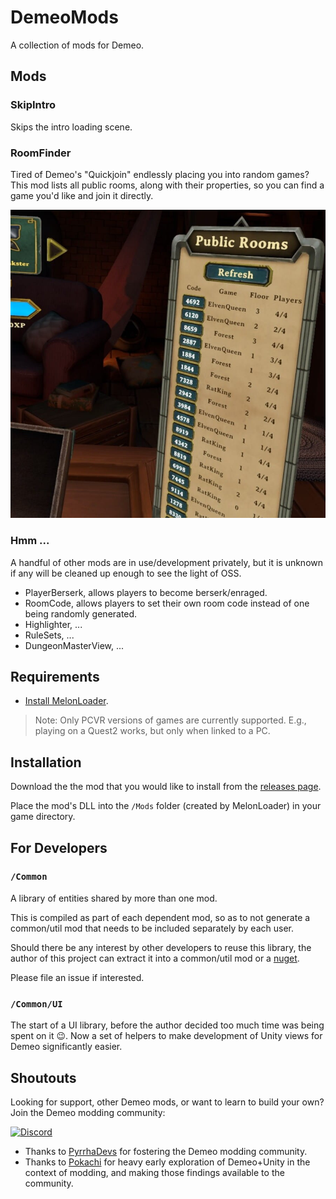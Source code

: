 # DemeoMods

A collection of mods for Demeo.

## Mods

### SkipIntro

Skips the intro loading scene.

### RoomFinder

Tired of Demeo's "Quickjoin" endlessly placing you into random games? This mod lists all public rooms, along with their
properties, so you can find a game you'd like and join it directly.

![RoomFinder Screenshot](docs/roomfinder_screenshot.jpg)

### Hmm ...

A handful of other mods are in use/development privately, but it is unknown if any will be cleaned up enough to see the
light of OSS.

- PlayerBerserk, allows players to become berserk/enraged.
- RoomCode, allows players to set their own room code instead of one being randomly generated.
- Highlighter, ...
- RuleSets, ...
- DungeonMasterView, ...

## Requirements

- [Install MelonLoader](https://github.com/LavaGang/MelonLoader#how-to-use-the-installer).

> Note: Only PCVR versions of games are currently supported.
> E.g., playing on a Quest2 works, but only when linked to a PC.

## Installation

Download the the mod that you would like to install from
the [releases page](https://github.com/orendain/DemeoMods/releases).

Place the mod's DLL into the `/Mods` folder (created by MelonLoader) in your game directory.

## For Developers

### `/Common`

A library of entities shared by more than one mod.

This is compiled as part of each dependent mod, so as to not generate a common/util mod that needs to be included
separately by each user.

Should there be any interest by other developers to reuse this library, the author of this project can extract it into a
common/util mod or a [nuget](https://www.nuget.org/).

Please file an issue if interested.

### `/Common/UI`

The start of a UI library, before the author decided too much time was being spent on it :wink:. Now a set of helpers to
make development of Unity views for Demeo significantly easier.

## Shoutouts

Looking for support, other Demeo mods, or want to learn to build your own? Join the Demeo modding community:

[![Discord](https://img.shields.io/discord/841011788195823626?logo=discord&logoColor=fff&style=for-the-badge)](https://discord.gg/4BNSwmr784)

- Thanks to [PyrrhaDevs](https://github.com/PyrrhaDevs) for fostering the Demeo modding community.
- Thanks to [Pokachi](https://github.com/Pokachi) for heavy early exploration of Demeo+Unity in the context of modding,
  and making those findings available to the community.
